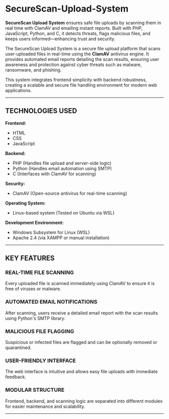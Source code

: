 # SecureScan-Upload-System

**SecureScan Upload System** ensures safe file uploads by scanning them in real time with ClamAV and emailing instant reports. Built with PHP, JavaScript, Python, and C, it detects threats, flags malicious files, and keeps users informed—enhancing trust and security.

The SecureScan Upload System is a secure file upload platform that scans user-uploaded files in real-time using the **ClamAV** antivirus engine. It provides automated email reports detailing the scan results, ensuring user awareness and protection against cyber threats such as malware, ransomware, and phishing.

This system integrates frontend simplicity with backend robustness, creating a scalable and secure file handling environment for modern web applications.

---

## TECHNOLOGIES USED

**Frontend:**
- HTML  
- CSS  
- JavaScript

**Backend:**
- PHP (Handles file upload and server-side logic)  
- Python (Handles email automation using SMTP)  
- C (Interfaces with ClamAV for scanning)

**Security:**
- ClamAV (Open-source antivirus for real-time scanning)

**Operating System:**
- Linux-based system (Tested on Ubuntu via WSL)

**Development Environment:**
- Windows Subsystem for Linux (WSL)  
- Apache 2.4 (via XAMPP or manual installation)

---

## KEY FEATURES

### REAL-TIME FILE SCANNING
Every uploaded file is scanned immediately using ClamAV to ensure it is free of viruses or malware.

### AUTOMATED EMAIL NOTIFICATIONS
After scanning, users receive a detailed email report with the scan results using Python's SMTP library.

### MALICIOUS FILE FLAGGING
Suspicious or infected files are flagged and can be optionally removed or quarantined.

### USER-FRIENDLY INTERFACE
The web interface is intuitive and allows easy file uploads with immediate feedback.

### MODULAR STRUCTURE
Frontend, backend, and scanning logic are separated into different modules for easier maintenance and scalability.

---

